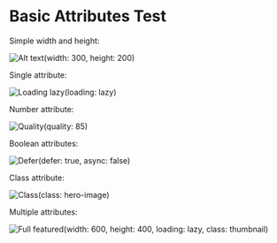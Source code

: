 # Basic Attributes Test

Simple width and height:

![Alt text](./image.jpg)(width: 300, height: 200)

Single attribute:

![Loading lazy](./lazy.jpg)(loading: lazy)

Number attribute:

![Quality](./photo.jpg)(quality: 85)

Boolean attributes:

![Defer](./img.jpg)(defer: true, async: false)

Class attribute:

![Class](./img.jpg)(class: hero-image)

Multiple attributes:

![Full featured](./featured.jpg)(width: 600, height: 400, loading: lazy, class: thumbnail)
